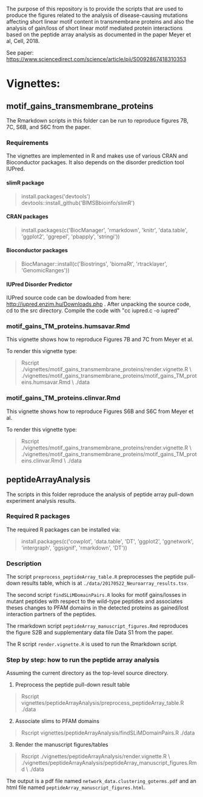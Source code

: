 The purpose of this repository is to provide the scripts that are used to produce the figures related to the analysis of 
disease-causing mutations affecting short linear motif content in transmembrane proteins and also the analysis of gain/loss of 
short linear motif mediated protein interactions based on the peptide array analysis as documented in the paper Meyer et al, Cell, 2018. 

See paper: https://www.sciencedirect.com/science/article/pii/S0092867418310353

# Vignettes:

## motif_gains_transmembrane_proteins

The Rmarkdown scripts in this folder can be run to reproduce figures 7B, 7C, S6B, and S6C from the paper. 

### Requirements

The vignettes are implemented in R and makes use of various CRAN and Bioconductor packages.
It also depends on the disorder prediction tool IUPred.

#### slimR package

> install.packages('devtools')
> devtools::install_github('BIMSBbioinfo/slimR')

#### CRAN packages

> install.packages(c('BiocManager', 'rmarkdown', 'knitr', 'data.table', 'ggplot2', 'ggrepel', 'pbapply', 'stringi'))

#### Bioconductor packages

> BiocManager::install(c('Biostrings', 'biomaRt', 'rtracklayer', 'GenomicRanges'))

#### IUPred Disorder Predictor

IUPred source code can be dowloaded from here: http://iupred.enzim.hu/Downloads.php .
After unpacking the source code, cd to the src directory. Compile the code with "cc iupred.c -o iupred"


### motif_gains_TM_proteins.humsavar.Rmd

This vignette shows how to reproduce Figures 7B and 7C from Meyer et al. 

To render this vignette type:

> Rscript ./vignettes/motif_gains_transmembrane_proteins/render.vignette.R \\
	  ./vignettes/motif_gains_transmembrane_proteins/motif_gains_TM_proteins.humsavar.Rmd \\ 
	  ./data

### motif_gains_TM_proteins.clinvar.Rmd

This vignette shows how to reproduce Figures S6B and S6C from Meyer et al. 

To render this vignette type:

> Rscript ./vignettes/motif_gains_transmembrane_proteins/render.vignette.R \\
	  ./vignettes/motif_gains_transmembrane_proteins/motif_gains_TM_proteins.clinvar.Rmd \\
	  ./data


## peptideArrayAnalysis

The scripts in this folder reproduce the analysis of peptide array pull-down experiment analysis results. 

### Required R packages

The required R packages can be installed via:

> install.packages(c('cowplot', 'data.table', 'DT', 'ggplot2', 'ggnetwork', 'intergraph', 'ggsignif', 'rmarkdown', 'DT'))

### Description
The script `preprocess_peptideArray_table.R` preprocesses the peptide pull-down results table, 
which is at `./data/20170522_Neuroarray_results.tsv`. 

The second script `findSLiMDomainPairs.R` looks for motif gains/losses in mutant peptides with respect
to the wild-type peptides and associates theses changes to PFAM domains in the detected proteins as gained/lost 
interaction partners of the peptides. 

The rmarkdown script `peptideArray_manuscript_figures.Rmd` reproduces the figure S2B and supplementary data file Data S1 from the paper. 

The R script `render.vignette.R` is used to run the Rmarkdown script. 

### Step by step: how to run the peptide array analysis

Assuming the current directory as the top-level source directory. 

1. Preprocess the peptide pull-down result table
> Rscript vignettes/peptideArrayAnalysis/preprocess_peptideArray_table.R ./data

2. Associate slims to PFAM domains 

> Rscript vignettes/peptideArrayAnalysis/findSLiMDomainPairs.R ./data 

3. Render the manuscript figures/tables 

> Rscript ./vignettes/peptideArrayAnalysis/render.vignette.R \\
          ./vignettes/peptideArrayAnalysis/peptideArray_manuscript_figures.Rmd \\
          ./data


The output is a pdf file named `network_data.clustering_goterms.pdf` and an html file named `peptideArray_manuscript_figures.html`.

